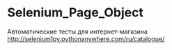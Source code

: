 # Selenium_Page_Object

Автоматические тесты для интернет-магазина
http://selenium1py.pythonanywhere.com/ru/catalogue/